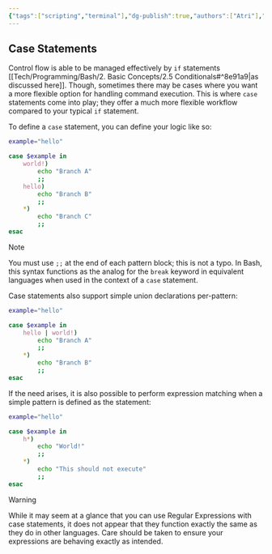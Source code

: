 ```yaml
---
{"tags":["scripting","terminal"],"dg-publish":true,"authors":["Atri"],"permalink":"/tech/programming/bash/3-advanced-concepts/3-3-pattern-matching/","dgPassFrontmatter":true,"noteIcon":"","created":"2024-03-07T03:01:55.838-05:00","updated":"2024-03-08T03:26:52.493-05:00"}
---
```


## Case Statements

Control flow is able to be managed effectively by `if` statements [[Tech/Programming/Bash/2. Basic Concepts/2.5 Conditionals#^8e91a9\|as discussed here]]. Though, sometimes there may be cases where you want a more flexible option for handling command execution. This is where `case` statements come into play; they offer a much more flexible workflow compared to your typical `if` statement.

To define a `case` statement, you can define your logic like so:

```bash
example="hello"

case $example in
	world!)
		echo "Branch A"
		;;
	hello)
		echo "Branch B"
		;;
	*)
		echo "Branch C"
		;;
esac
```

> [!note] 
> You must use `;;` at the end of each pattern block; this is not a typo. In Bash, this syntax functions as the analog for the `break` keyword in equivalent languages when used in the context of a `case` statement.

Case statements also support simple union declarations per-pattern:

```bash
example="hello"

case $example in
	hello | world!)
		echo "Branch A"
		;;
	*)
		echo "Branch B"
		;;
esac
```

If the need arises, it is also possible to perform expression matching when a simple pattern is defined as the statement:

```bash
example="hello"

case $example in
	h*)
		echo "World!"
		;;
	*)
		echo "This should not execute"
		;;
esac
```

>[!warning] 
>While it may seem at a glance that you can use Regular Expressions with case statements, it does not appear that they function exactly the same as they do in other languages. Care should be taken to ensure your expressions are behaving exactly as intended.